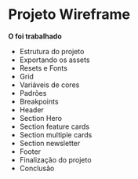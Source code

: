 ﻿# Projeto Wireframe

**O foi trabalhado**

-   Estrutura do projeto
-   Exportando os assets
-   Resets e Fonts
-   Grid
-   Variáveis de cores
-   Padrões
-   Breakpoints
-   Header
-   Section Hero
-   Section feature cards
-   Section multiple cards
-   Section newsletter
-   Footer
-   Finalização do projeto
-   Conclusão  

